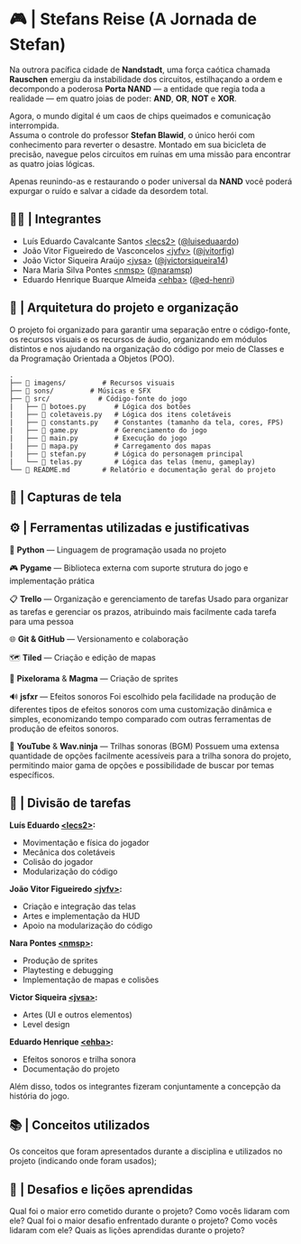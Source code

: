 # 🎮 | Stefans Reise (A Jornada de Stefan)

Na outrora pacífica cidade de **Nandstadt**, uma força caótica chamada **Rauschen** emergiu da instabilidade dos circuitos, estilhaçando a ordem e decompondo a poderosa **Porta NAND** — a entidade que regia toda a realidade — em quatro joias de poder: **AND**, **OR**, **NOT** e **XOR**.  

Agora, o mundo digital é um caos de chips queimados e comunicação interrompida.  
Assuma o controle do professor **Stefan Blawid**, o único herói com conhecimento para reverter o desastre. Montado em sua bicicleta de precisão, navegue pelos circuitos em ruínas em uma missão para encontrar as quatro joias lógicas.  

Apenas reunindo-as e restaurando o poder universal da **NAND** você poderá expurgar o ruído e salvar a cidade da desordem total.


## 👨‍💻 | Integrantes

- Luís Eduardo Cavalcante Santos [&lt;lecs2&gt;](lecs2@cin.ufpe.br) ([@luiseduaardo](https://github.com/luiseduaardo))
- João Vitor Figueiredo de Vasconcelos [&lt;jvfv&gt;](jvfv@cin.ufpe.br) ([@jvitorfig](https://github.com/jvitorfig))
- João Victor Siqueira Araújo [&lt;jvsa&gt;](jvsa@cin.ufpe.br) ([@jvictorsiqueira14](https://github.com/jvictorsiqueira14))
- Nara Maria Silva Pontes [&lt;nmsp&gt;](nmsa@cin.ufpe.br) ([@naramsp](https://github.com/naramsp))
- Eduardo Henrique Buarque Almeida [&lt;ehba&gt;](ehba@cin.ufpe.br) ([@ed-henri](https://github.com/ed-henri))


## 🧾 | Arquitetura do projeto e organização

O projeto foi organizado para garantir uma separação entre o código-fonte, os recursos visuais e os recursos de áudio, organizando em módulos distintos e nos ajudando na organização do código por meio de Classes e da Programação Orientada a Objetos (POO).

```
.
├── 📂 imagens/         # Recursos visuais
├── 📂 sons/         # Músicas e SFX
├── 📂 src/            # Código-fonte do jogo
|   ├── 📜 botoes.py       # Lógica dos botões
|   ├── 📜 coletaveis.py   # Lógica dos itens coletáveis
|   ├── 📜 constants.py    # Constantes (tamanho da tela, cores, FPS)
|   ├── 📜 game.py         # Gerenciamento do jogo
|   ├── 📜 main.py         # Execução do jogo
|   ├── 📜 mapa.py         # Carregamento dos mapas
|   ├── 📜 stefan.py       # Lógica do personagem principal
|   └── 📜 telas.py        # Lógica das telas (menu, gameplay)
└── 📜 README.md        # Relatório e documentação geral do projeto
```


## 📸 | Capturas de tela


## ⚙️ | Ferramentas utilizadas e justificativas
🐍 **Python** — Linguagem de programação usada no projeto


🎮 **Pygame** — Biblioteca externa com suporte strutura do jogo e implementação prática


📋 **Trello** — Organização e gerenciamento de tarefas
Usado para organizar as tarefas e gerenciar os prazos, atribuindo mais facilmente cada tarefa para uma pessoa 

🌐 **Git & GitHub** — Versionamento e colaboração


🗺️ **Tiled** — Criação e edição de mapas


🎨 **Pixelorama** & **Magma** — Criação de sprites


🔊 **jsfxr** — Efeitos sonoros
Foi escolhido pela facilidade na produção de diferentes tipos de efeitos sonoros com uma customização dinâmica e simples, economizando tempo comparado com outras ferramentas de produção de efeitos sonoros.

🎵 **YouTube** & **Wav.ninja** — Trilhas sonoras (BGM) 
Possuem uma extensa quantidade de opções facilmente acessíveis para a trilha sonora do projeto, permitindo maior gama de opções e possibilidade de buscar por temas específicos.

## 👥 | Divisão de tarefas

**Luís Eduardo [&lt;lecs2&gt;](lecs2@cin.ufpe.br):**
- Movimentação e física do jogador  
- Mecânica dos coletáveis  
- Colisão do jogador  
- Modularização do código  

**João Vitor Figueiredo [&lt;jvfv&gt;](jvfv@cin.ufpe.br):**
- Criação e integração das telas  
- Artes e implementação da HUD  
- Apoio na modularização do código 

**Nara Pontes [&lt;nmsp&gt;](nmsa@cin.ufpe.br):**
- Produção de sprites  
- Playtesting e debugging  
- Implementação de mapas e colisões  

**Victor Siqueira [&lt;jvsa&gt;](jvsa@cin.ufpe.br):**
- Artes (UI e outros elementos)  
- Level design  

**Eduardo Henrique [&lt;ehba&gt;](ehba@cin.ufpe.br):**
- Efeitos sonoros e trilha sonora  
- Documentação do projeto  

Além disso, todos os integrantes fizeram conjuntamente a concepção da história do jogo.

## 📚 | Conceitos utilizados
Os conceitos que foram apresentados durante a disciplina e utilizados no projeto (indicando onde foram usados);


## 🧠 | Desafios e lições aprendidas
Qual foi o maior erro cometido durante o projeto? Como vocês lidaram com ele?
Qual foi o maior desafio enfrentado durante o projeto? Como vocês lidaram com ele?
Quais as lições aprendidas durante o projeto?

